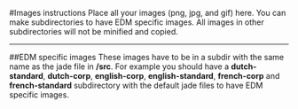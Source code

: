 #Images instructions
Place all your images (png, jpg, and gif) here. You can make subdirectories to have EDM specific images. All images in other subdirectories will not be minified and copied.

*****

##EDM specific images
These images have to be in a subdir with the same name as the jade file in **/src**. For example you should have a **dutch-standard**, **dutch-corp**, **english-corp**, **english-standard**, **french-corp** and **french-standard** subdirectory with the default jade files to have EDM specific images.
